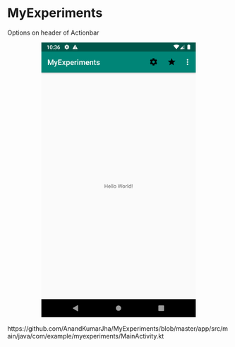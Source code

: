 # MyExperiments

Options on header of Actionbar
<p align="center">
  <img src="/Screenshot_1576861610.png" width="350" title="hover text">
</p>
https://github.com/AnandKumarJha/MyExperiments/blob/master/app/src/main/java/com/example/myexperiments/MainActivity.kt

